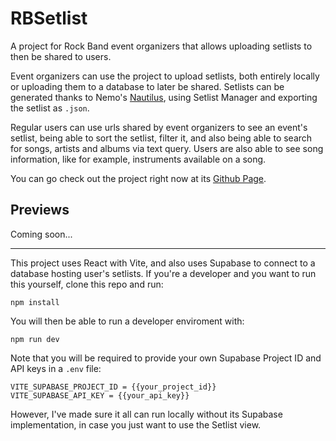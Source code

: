 # RBSetlist

A project for Rock Band event organizers that allows uploading setlists to then be shared to users.

Event organizers can use the project to upload setlists, both entirely locally or uploading them to a database to later be shared. Setlists can be generated thanks to Nemo's [Nautilus](https://github.com/trojannemo/Nautilus), using Setlist Manager and exporting the setlist as `.json`.

Regular users can use urls shared by event organizers to see an event's setlist, being able to sort the setlist, filter it, and also being able to search for songs, artists and albums via text query. Users are also able to see song information, like for example, instruments available on a song.

You can go check out the project right now at its [Github Page](https://readek.github.io/RBSetlist).

## Previews

Coming soon...

---

This project uses React with Vite, and also uses Supabase to connect to a database hosting user's setlists. If you're a developer and you want to run this yourself, clone this repo and run:

```
npm install
```

You will then be able to run a developer enviroment with:

```
npm run dev
```

Note that you will be required to provide your own Supabase Project ID and API keys in a `.env` file:

```
VITE_SUPABASE_PROJECT_ID = {{your_project_id}}
VITE_SUPABASE_API_KEY = {{your_api_key}}
```

However, I've made sure it all can run locally without its Supabase implementation, in case you just want to use the Setlist view.
